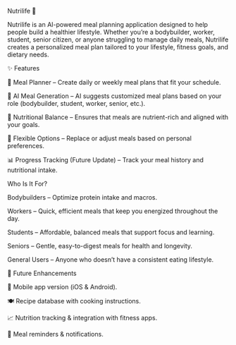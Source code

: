 Nutrilife 🥗

Nutrilife is an AI-powered meal planning application designed to help people build a healthier lifestyle. Whether you’re a bodybuilder, worker, student, senior citizen, or anyone struggling to manage daily meals, Nutrilife creates a personalized meal plan tailored to your lifestyle, fitness goals, and dietary needs.

✨ Features

📅 Meal Planner – Create daily or weekly meal plans that fit your schedule.

🤖 AI Meal Generation – AI suggests customized meal plans based on your role (bodybuilder, student, worker, senior, etc.).

🥦 Nutritional Balance – Ensures that meals are nutrient-rich and aligned with your goals.

🔄 Flexible Options – Replace or adjust meals based on personal preferences.

📊 Progress Tracking (Future Update) – Track your meal history and nutritional intake.



Who Is It For?

Bodybuilders – Optimize protein intake and macros.

Workers – Quick, efficient meals that keep you energized throughout the day.

Students – Affordable, balanced meals that support focus and learning.

Seniors – Gentle, easy-to-digest meals for health and longevity.

General Users – Anyone who doesn’t have a consistent eating lifestyle.


📌 Future Enhancements

📱 Mobile app version (iOS & Android).

🍽 Recipe database with cooking instructions.

📈 Nutrition tracking & integration with fitness apps.

🔔 Meal reminders & notifications.
 

